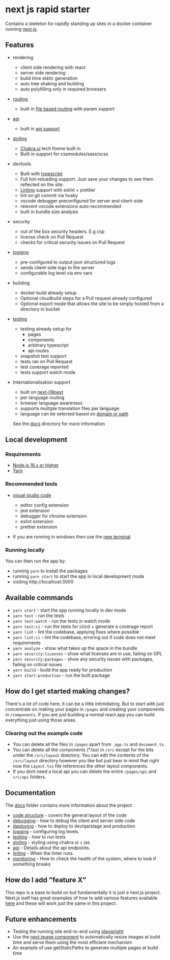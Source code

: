 # next js rapid starter

Contains a skeleton for rapidly standing up sites in a docker container running [next.js](https://nextjs.org/).

## Features

- rendering

  - client side rendering with react
  - server side rendering
  - build time static generation
  - auto tree shaking and building
  - auto polyfilling only in required browsers

- [routing](docs/pages.md)

  - built in [file based routing](https://nextjs.org/docs/routing/introduction) with param support

- [api](docs/api.md)

  - built in [api support](https://nextjs.org/docs/api-routes/introduction)

- [styling](docs/styling.md)

  - [Chakra ui](https://chakra-ui.com/)
    tech theme built in
  - Built in support for cssmodules/sass/scss

- devtools

  - Built with [typescript](https://www.typescriptlang.org/)
  - Full hot-reloading support. Just save your changes to see them reflected on the site.
  - [Linting](docs/linting.md) support with eslint + prettier
  - lint on git commit via husky
  - vscode debugger preconfigured for server and client-side
  - relevent vscode extensions auto-recommended
  - built in bundle size analysis

- security

  - out of the box security headers. E.g csp
  - license check on Pull Request
  - checks for critical security issues on Pull Request

- [logging](docs/logging.md)

  - pre-configured to output json structured logs
  - sends client-side logs to the server
  - configurable log level via env vars

- building

  - docker build already setup
  - Optional cloudbuild steps for a Pull request already configured
  - Optional export mode that allows the site to be simply hosted from a directory in bucket

- [testing](docs/testing.md)

  - testing already setup for
    - pages
    - components
    - arbitrary typescript
    - api routes
  - snapshot test support
  - tests ran on Pull Request
  - test coverage reported
  - tests support watch mode

- Internationalisation support

  - built on [next-i18next](https://github.com/isaachinman/next-i18next)
  - per language routing
  - browser language awareness
  - supports multiple translation files per language
  - language can be selected based on [domain or path](https://nextjs.org/docs/advanced-features/i18n-routing)

  See the [docs](docs) directory for more information

## Local development

### Requirements

- [Node.js 16.x or higher](https://nodejs.org/en/)
- [Yarn](https://yarnpkg.com/en/)

### Recommended tools

- [visual studio code](https://code.visualstudio.com/)

  - editor config extension
  - jest extension
  - debugger for chrome extension
  - eslint extension
  - prettier extension

- If you are running in windows then use the [new terminal](https://www.microsoft.com/en-us/p/windows-terminal/9n0dx20hk701)

### Running locally

You can then run the app by:

- running `yarn` to install the packages
- running `yarn start` to start the app in local development mode
- visiting http://localhost:3000

## Available commands

- `yarn start` - start the app running locally in dev mode
- `yarn test` - run the tests
- `yarn test:watch` - run the tests in watch mode
- `yarn test:ci` - run the tests for ci/cd + generate a coverage report
- `yarn lint` - lint the codebase, applying fixes where possible
- `yarn lint:ci` - lint the codebase, erroring out if code does not meet requirements
- `yarn analyze` - show what takes up the space in the bundle
- `yarn security:licenses` - show what licenses are in use, failing on GPL
- `yarn security:packages` - show any security issues with packages, failing on critical issues
- `yarn build` - build the app ready for production
- `yarn start:production` - run the built package

## How do I get started making changes?

There's a lot of code here, it can be a little intimidating. But to start with just concentrate on making your pages in `/pages` and creating your components in `/components`. If you are just building a normal react app you can build everything just using those areas.

### Clearing out the example code

- You can delete all the files in `/pages` apart from `_app.ts` and `document.ts`.
- You can delete all the components (\*.tsx) in `/src` except for the bits under the `/src/layout` directory. You can edit the contents of the `/src/layout` directory however you like but just bear in mind that right now the `Layout.tsx` file references the other layout components.
- If you dont need a local api you can delete the entire `/pages/api` and `src/api` folders.

## Documentation

The [docs](docs) folder contains more information about the project

- [code structure](docs/codeStructure.md) - covers the general layout of the code
- [debugging](docs/debugging.md) - how to debug the client and server side code
- [deploying](docs/deploying.md) - how to deploy to dev/qa/stage and production
- [logging](docs/logging.md) - configuring log levels
- [testing](docs/testing.md) - how to run tests
- [styling](docs/styling.md) - styling using chakra ui + jss
- [api](docs/api.md) - Details about the api endpoints.
- [linting](docs/linting.md) - When the linter runs.
- [monitoring](docs/monitoring.md) - How to check the health of the system, where to look if something breaks

## How do I add "feature X"

This repo is a base to build on but fundamentally it is just a next.js project. Next.js iself has great examples of how to add various features available [here](https://github.com/vercel/next.js/tree/canary/examples) and these will work just the same in this project.

## Future enhancements

- Testing the running site end-to-end using [playwright](https://github.com/microsoft/playwright)
- Use the [next image component](https://nextjs.org/docs/basic-features/image-optimization) to automatically resize images at build time and serve them using the most efficient mechanism
- An example of use getStaticPaths to generate multiple pages at build time
